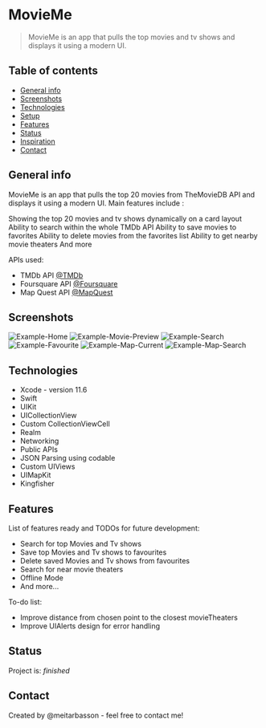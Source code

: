 # MovieMe
> MovieMe is an app that pulls the top movies and tv shows and displays it using a modern UI.

## Table of contents
* [General info](#general-info)
* [Screenshots](#screenshots)
* [Technologies](#technologies)
* [Setup](#setup)
* [Features](#features)
* [Status](#status)
* [Inspiration](#inspiration)
* [Contact](#contact)

## General info

MovieMe is an app that pulls the top 20 movies from TheMovieDB API and displays it using a modern UI.
Main features include :

Showing the top 20 movies and tv shows dynamically on a card layout
Ability to search within the whole TMDb API
Ability to save movies to favorites
Ability to delete movies from the favorites list
Ability to get nearby movie theaters
And more

APIs used:
* TMDb API [@TMDb](https://developers.themoviedb.org/3)
* Foursquare API [@Foursquare](http://developer.foursquare.com)
* Map Quest API [@MapQuest](http://www.mapquestapi.com)

## Screenshots
![Example-Home](./Images/Example-Home.png)
![Example-Movie-Preview](./Images/Example-Movie-Preview.png)
![Example-Search](./Images/Example-Search.png)
![Example-Favourite](./Images/Example-Favourite.png)
![Example-Map-Current](./Images/Example-Map-Current.png)
![Example-Map-Search](./Images/Example-Map-Search.png)

## Technologies
* Xcode - version 11.6
* Swift
* UIKit 
* UICollectionView
* Custom CollectionViewCell
* Realm
* Networking
* Public APIs
* JSON Parsing using codable
* Custom UIViews
* UIMapKit
* Kingfisher

## Features
List of features ready and TODOs for future development:
* Search for top Movies and Tv shows
* Save top Movies and Tv shows to favourites
* Delete saved Movies and Tv shows from favourites
* Search for near movie theaters
* Offline Mode
* And more...

To-do list:
* Improve distance from chosen point to the closest movieTheaters
* Improve UIAlerts design for error handling

## Status
Project is: _finished_

## Contact
Created by @meitarbasson - feel free to contact me!
